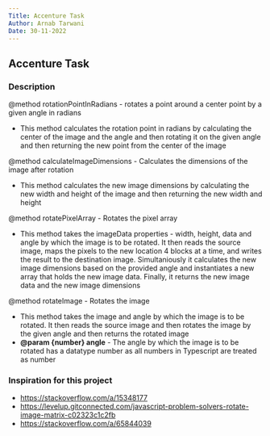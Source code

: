 ```yaml
--- 
Title: Accenture Task
Author: Arnab Tarwani
Date: 30-11-2022
---
```


## Accenture Task

### Description

@method rotationPointInRadians - rotates a point around a center point by a given angle in radians
- This method calculates the rotation point in radians by calculating the center of the image and the angle and then rotating it on the given angle and then returning the new point from the center of the image

@method calculateImageDimensions - Calculates the dimensions of the image after rotation
- This method calculates the new image dimensions by calculating the new width and height of the image and then returning the new width and height 

@method rotatePixelArray - Rotates the pixel array
- This method takes the imageData properties - width, height, data and angle by which the image is to be rotated. It then reads the source image, maps the pixels to the new location 4 blocks at a time, and writes the result to the destination image. Simultaniously it calculates the new image dimensions based on the provided angle and instantiates a new array that holds the new image data. Finally, it returns the new image data and the new image dimensions

@method rotateImage - Rotates the image
- This method takes the image and angle by which the image is to be rotated. It then reads the source image and then rotates the image by the given angle and then returns the rotated image 
- **@param {number} angle** - The angle by which the image is to be rotated has a datatype number as all numbers in Typescript are treated as number 

### Inspiration for this project
- https://stackoverflow.com/a/15348177
- https://levelup.gitconnected.com/javascript-problem-solvers-rotate-image-matrix-c02323c1c2fb
- https://stackoverflow.com/a/65844039
